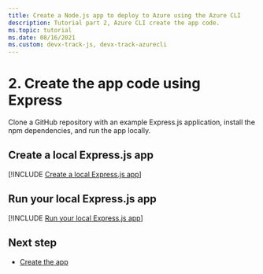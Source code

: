 ```yaml
---
title: Create a Node.js app to deploy to Azure using the Azure CLI
description: Tutorial part 2, Azure CLI create the app code.
ms.topic: tutorial
ms.date: 08/16/2021
ms.custom: devx-track-js, devx-track-azurecli
---
```


# 2. Create the app code using Express

Clone a GitHub repository with an example Express.js application, install the npm dependencies, and run the app locally.

## Create a local Express.js app

[!INCLUDE [Create a local Express.js app](../../includes/create-node-app.md)]

## Run your local Express.js app

[!INCLUDE [Run your local Express.js app](../../includes/run-node-app.md)]

## Next step

* [Create the app](tutorial-vscode-azure-cli-node-03.md)